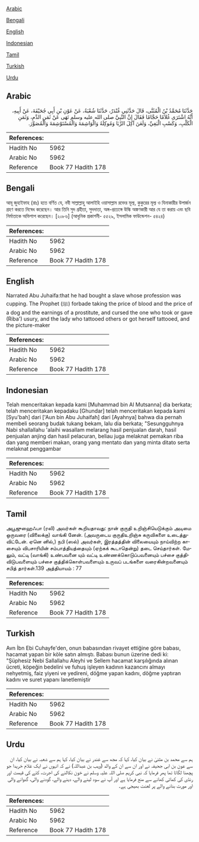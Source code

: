 [Arabic](#arabic)

[Bengali](#bengali)

[English](#english)

[Indonesian](#indonesian)

[Tamil](#tamil)

[Turkish](#turkish)

[Urdu](#urdu)

## Arabic


<div dir="rtl" lang="ar" style={{fontSize:'larger',backgroundColor:'#f8f9fa',padding:20}}>
حَدَّثَنَا مُحَمَّدُ بْنُ الْمُثَنَّى، قَالَ حَدَّثَنِي غُنْدَرٌ، حَدَّثَنَا شُعْبَةُ، عَنْ عَوْنِ بْنِ أَبِي جُحَيْفَةَ، عَنْ أَبِيهِ، أَنَّهُ اشْتَرَى غُلاَمًا حَجَّامًا فَقَالَ إِنَّ النَّبِيَّ صلى الله عليه وسلم نَهَى عَنْ ثَمَنِ الدَّمِ، وَثَمَنِ الْكَلْبِ، وَكَسْبِ الْبَغِيِّ، وَلَعَنَ آكِلَ الرِّبَا وَمُوكِلَهُ وَالْوَاشِمَةَ وَالْمُسْتَوْشِمَةَ وَالْمُصَوِّرَ‏.‏
</div>
<div style={{backgroundColor:'#f8f9fa',padding:20, marginBottom: 10}}><table> <thead> <tr> <th>References:</th> <th></th> </tr> </thead> <tbody><tr><td>Hadith No</td><td>5962</td></tr><tr><td>Arabic No</td><td>5962</td></tr><tr><td>Reference</td><td>Book 77 Hadith 178</td></tr></tbody></table></div>

## Bengali


<div dir="ltr" lang="bn" style={{fontSize:'larger',backgroundColor:'#f8f9fa',padding:20}}>
আবূ জুহাইফাহ (রাঃ) হতে বর্ণিত যে, নবী সাল্লাল্লাহু আলাইহি ওয়াসাল্লাম রক্তের মূল্য, কুকুরের মূল্য ও যিনাকারীর উপার্জন গ্রহণ করতে নিষেধ করেছেন। আর তিনি সুদ গ্রহীতা, সুদদাতা, অঙ্গ-প্রত্যঙ্গে উল্কি অঙ্কণকারী আর যে তা করায় এবং ছবি নির্মাতাকে অভিশাপ করেছেন। [২০৮৬] (আধুনিক প্রকাশনী- ৫৫২৯, ইসলামিক ফাউন্ডেশন- ৫৪২৪)
</div>
<div style={{backgroundColor:'#f8f9fa',padding:20, marginBottom: 10}}><table> <thead> <tr> <th>References:</th> <th></th> </tr> </thead> <tbody><tr><td>Hadith No</td><td>5962</td></tr><tr><td>Arabic No</td><td>5962</td></tr><tr><td>Reference</td><td>Book 77 Hadith 178</td></tr></tbody></table></div>

## English


<div dir="ltr" lang="en" style={{fontSize:'larger',backgroundColor:'#f8f9fa',padding:20}}>
Narrated Abu Juhaifa:that he had bought a slave whose profession was cupping. The Prophet (ﷺ) forbade taking the price of blood and the price of a dog and the earnings of a prostitute, and cursed the one who took or gave (Riba') usury, and the lady who tattooed others or got herself tattooed, and the picture-maker
</div>
<div style={{backgroundColor:'#f8f9fa',padding:20, marginBottom: 10}}><table> <thead> <tr> <th>References:</th> <th></th> </tr> </thead> <tbody><tr><td>Hadith No</td><td>5962</td></tr><tr><td>Arabic No</td><td>5962</td></tr><tr><td>Reference</td><td>Book 77 Hadith 178</td></tr></tbody></table></div>

## Indonesian


<div dir="ltr" lang="id" style={{fontSize:'larger',backgroundColor:'#f8f9fa',padding:20}}>
Telah menceritakan kepada kami [Muhammad bin Al Mutsanna] dia berkata; telah menceritakan kepadaku [Ghundar] telah menceritakan kepada kami [Syu'bah] dari ['Aun bin Abu Juhaifah] dari [Ayahnya] bahwa dia pernah membeli seorang budak tukang bekam, lalu dia berkata; "Sesungguhnya Nabi shallallahu 'alaihi wasallam melarang hasil penjualan darah, hasil penjualan anjing dan hasil pelacuran, beliau juga melaknat pemakan riba dan yang memberi makan, orang yang mentato dan yang minta ditato serta melaknat penggambar
</div>
<div style={{backgroundColor:'#f8f9fa',padding:20, marginBottom: 10}}><table> <thead> <tr> <th>References:</th> <th></th> </tr> </thead> <tbody><tr><td>Hadith No</td><td>5962</td></tr><tr><td>Arabic No</td><td>5962</td></tr><tr><td>Reference</td><td>Book 77 Hadith 178</td></tr></tbody></table></div>

## Tamil


<div dir="ltr" lang="ta" style={{fontSize:'larger',backgroundColor:'#f8f9fa',padding:20}}>
அபூஜுஹைஃபா (ரலி) அவர்கள் கூறியதாவது: நான் குருதி உறிஞ்சியெடுக்கும் அடிமை ஒருவரை (விலைக்கு) வாங்கி னேன். (அவருடைய குருதிஉறிஞ்சு கருவிகளை உடைத்துவிட்டேன். ஏனெ னில்,) நபி (ஸல்) அவர்கள், இரத்தத்தின் விலையையும் நாய்விற்ற காசையும் விபசாரியின் சம்பாத்தியத்தையும் (ஏற்கக் கூடாதென்று) தடை செய்தார்கள். மேலும், வட்டி (வாங்கி) உண்பவனை யும் வட்டி உண்ணக்கொடுப்பவனையும் பச்சை குத்திவிடுபவளையும் பச்சை குத்திக்கொள்பவளையும் உருவப் படங்களை வரைகின்றவனையும் சபித் தார்கள்.139 அத்தியாயம் : 77
</div>
<div style={{backgroundColor:'#f8f9fa',padding:20, marginBottom: 10}}><table> <thead> <tr> <th>References:</th> <th></th> </tr> </thead> <tbody><tr><td>Hadith No</td><td>5962</td></tr><tr><td>Arabic No</td><td>5962</td></tr><tr><td>Reference</td><td>Book 77 Hadith 178</td></tr></tbody></table></div>

## Turkish


<div dir="ltr" lang="tr" style={{fontSize:'larger',backgroundColor:'#f8f9fa',padding:20}}>
Avn İbn Ebi Cuhayfe'den, onun babasından rivayet ettiğine göre babası, hacamat yapan bir köle satın almıştı. Babası bunun üzerine dedi ki: "Şüphesiz Nebi Sallallahu Aleyhi ve Sellem hacamat karşılığında alınan ücreti, köpeğin bedelini ve fuhuş işleyen kadının kazancını almayı nehyetmiş, faiz yiyeni ve yedireni, döğme yapan kadını, döğme yaptıran kadını ve suret yapanı lanetlemiştir
</div>
<div style={{backgroundColor:'#f8f9fa',padding:20, marginBottom: 10}}><table> <thead> <tr> <th>References:</th> <th></th> </tr> </thead> <tbody><tr><td>Hadith No</td><td>5962</td></tr><tr><td>Arabic No</td><td>5962</td></tr><tr><td>Reference</td><td>Book 77 Hadith 178</td></tr></tbody></table></div>

## Urdu


<div dir="rtl" lang="ur" style={{fontSize:'larger',backgroundColor:'#f8f9fa',padding:20}}>
ہم سے محمد بن مثنیٰ نے بیان کیا، کہا کہ مجھ سے غندر نے بیان کیا، کہا ہم سے شعبہ نے بیان کیا، ان سے عون بن ابی جحیفہ نے اور ان سے ان کے والد (وہب بن عبداللہ) نے کہ انہوں نے ایک غلام خریدا جو پچھنا لگاتا تھا پھر فرمایا کہ نبی کریم صلی اللہ علیہ وسلم نے خون نکالنے کی اجرت، کتے کی قیمت اور رنڈی کی کمائی کھانے سے منع فرمایا ہے اور آپ نے سود لینے والے، دینے والے، گودنے والی، گدوانے والی اور مورت بنانے والے پر لعنت بھیجی ہے۔
</div>
<div style={{backgroundColor:'#f8f9fa',padding:20, marginBottom: 10}}><table> <thead> <tr> <th>References:</th> <th></th> </tr> </thead> <tbody><tr><td>Hadith No</td><td>5962</td></tr><tr><td>Arabic No</td><td>5962</td></tr><tr><td>Reference</td><td>Book 77 Hadith 178</td></tr></tbody></table></div>